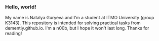 ### Hello, world!

My name is Natalya Guryeva and I'm a student at ITMO University (group K3143).
This repository is intended for solving practical tasks from dementiy.github.io.
I'm a n00b, but I hope it won't last long.
Thanks for reading!






